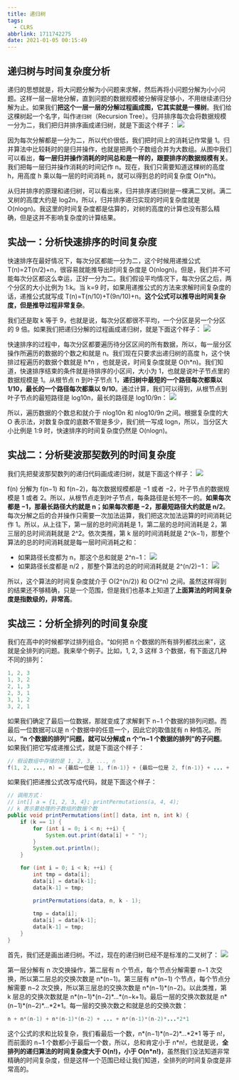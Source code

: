 ```yaml
---
title: 递归树
tags:
  - CLRS
abbrlink: 1711742275
date: 2021-01-05 00:15:49
---
```

## 递归树与时间复杂度分析
递归的思想就是，将大问题分解为小问题来求解，然后再将小问题分解为小小问题。这样一层一层地分解，直到问题的数据规模被分解得足够小，不用继续递归分解为止。如果我们**把这个一层一层的分解过程画成图，它其实就是一棵树**。我们给这棵树起一个名字，叫作`递归树`（Recursion Tree）。归并排序每次会将数据规模一分为二，我们把归并排序画成递归树，就是下面这个样子：
![](https://raw.githubusercontent.com/necusjz/p/master/CLRS/geek/131.png)

因为每次分解都是一分为二，所以代价很低，我们把时间上的消耗记作常量 1。归并算法中比较耗时的是归并操作，也就是把两个子数组合并为大数组。从图中我们可以看出，**每一层归并操作消耗的时间总和是一样的，跟要排序的数据规模有关**。我们把每一层归并操作消耗的时间记作 n。现在，我们只需要知道这棵树的高度 h，用高度 h 乘以每一层的时间消耗 n，就可以得到总的时间复杂度 O(n\*h)。

从归并排序的原理和递归树，可以看出来，归并排序递归树是一棵满二叉树。满二叉树的高度大约是 log2​n，所以，归并排序递归实现的时间复杂度就是 O(nlogn)。我这里的时间复杂度都是估算的，对树的高度的计算也没有那么精确，但是这并不影响复杂度的计算结果。
<!--more-->

## 实战一：分析快速排序的时间复杂度
快速排序在最好情况下，每次分区都能一分为二，这个时候用递推公式 T(n)=2T(n/2​)+n，很容易就能推导出时间复杂度是 O(nlogn)。但是，我们并不可能每次分区都这么幸运，正好一分为二。我们假设平均情况下，每次分区之后，两个分区的大小比例为 1:k。当 k=9 时，如果用递推公式的方法来求解时间复杂度的话，递推公式就写成 T(n)=T(n/10​)+T(9n/10​)+n。**这个公式可以推导出时间复杂度，但是推导过程非常复杂**。

我们还是取 k 等于 9，也就是说，每次分区都很不平均，一个分区是另一个分区的 9 倍。如果我们把递归分解的过程画成递归树，就是下面这个样子：
![](https://raw.githubusercontent.com/necusjz/p/master/CLRS/geek/132.png)

快速排序的过程中，每次分区都要遍历待分区区间的所有数据，所以，每一层分区操作所遍历的数据的个数之和就是 n。我们现在只要求出递归树的高度 h，这个快排过程遍历的数据个数就是 h\*n ，也就是说，时间复杂度就是 O(h\*n)。我们知道，快速排序结束的条件就是待排序的小区间，大小为 1，也就是说叶子节点里的数据规模是 1。从根节点 n 到叶子节点 1，**递归树中最短的一个路径每次都乘以 1/10​，最长的一个路径每次都乘以 9/10**。通过计算，我们可以得到，从根节点到叶子节点的最短路径是 log10​n，最长的路径是 log10/9​​n：
![](https://raw.githubusercontent.com/necusjz/p/master/CLRS/geek/133.png)

所以，遍历数据的个数总和就介于 nlog10​n 和 nlog10/9​​n 之间。根据复杂度的大 O 表示法，对数复杂度的底数不管是多少，我们统一写成 logn，所以，当分区大小比例是 1:9 时，快速排序的时间复杂度仍然是 O(nlogn)。

## 实战二：分析斐波那契数列的时间复杂度
我们先把斐波那契数列的递归代码画成递归树，就是下面这个样子：
![](https://raw.githubusercontent.com/necusjz/p/master/CLRS/geek/134.png)

f(n) 分解为 f(n−1) 和 f(n−2)，每次数据规模都是 −1 或者 −2，叶子节点的数据规模是 1 或者 2。所以，从根节点走到叶子节点，每条路径是长短不一的。**如果每次都是 −1，那最长路径大约就是 n；如果每次都是 −2，那最短路径大约就是 n/2**。每次分解之后的合并操作只需要一次加法运算，我们把这次加法运算的时间消耗记作 1。所以，从上往下，第一层的总时间消耗是 1，第二层的总时间消耗是 2，第三层的总时间消耗就是 2^2。依次类推，第 k 层的时间消耗就是 2^(k−1)，那整个算法的总的时间消耗就是每一层时间消耗之和：
- 如果路径长度都为 n，那这个总和就是 2^n−1：
![](https://raw.githubusercontent.com/necusjz/p/master/CLRS/geek/135.png)
- 如果路径长度都是 n/2​ ，那整个算法的总的时间消耗就是 2^(n/2)​−1：
![](https://raw.githubusercontent.com/necusjz/p/master/CLRS/geek/136.png)

所以，这个算法的时间复杂度就介于 O(2^(n/2)) 和 O(2^n​) 之间。虽然这样得到的结果还不够精确，只是一个范围，但是我们也基本上知道了**上面算法的时间复杂度是指数级的，非常高**。

## 实战三：分析全排列的时间复杂度
我们在高中的时候都学过排列组合。“如何把 n 个数据的所有排列都找出来”，这就是全排列的问题。我来举个例子。比如，1, 2, 3 这样 3 个数据，有下面这几种不同的排列：
```java
1, 2, 3
1, 3, 2
2, 1, 3
2, 3, 1
3, 1, 2
3, 2, 1
```

如果我们确定了最后一位数据，那就变成了求解剩下 n−1 个数据的排列问题。而最后一位数据可以是 n 个数据中的任意一个，因此它的取值就有 n 种情况。所以，**“n 个数据的排列”问题，就可以分解成 n 个“n−1 个数据的排列”的子问题**。如果我们把它写成递推公式，就是下面这个样子：
```java
// 假设数组中存储的是 1, 2, 3, ..., n
f(1, 2, ..., n) = {最后一位是 1, f(n-1)} + {最后一位是 2, f(n-1)} + ... + {最后一位是 n, f(n-1)}
```

如果我们把递推公式改写成代码，就是下面这个样子：
```java
// 调用方式：
// int[] a = {1, 2, 3, 4}; printPermutations(a, 4, 4);
// k 表示要处理的子数组的数据个数
public void printPermutations(int[] data, int n, int k) {
    if (k == 1) {
        for (int i = 0; i < n; ++i) {
            System.out.print(data[i] + " ");
        }
        System.out.println();
    }

    for (int i = 0; i < k; ++i) {
        int tmp = data[i];
        data[i] = data[k-1];
        data[k-1] = tmp;

        printPermutations(data, n, k - 1);
        
        tmp = data[i];
        data[i] = data[k-1];
        data[k-1] = tmp;
    }
}
```

首先，我们还是画出递归树。不过，现在的递归树已经不是标准的二叉树了：
![](https://raw.githubusercontent.com/necusjz/p/master/CLRS/geek/137.png)

第一层分解有 n 次交换操作，第二层有 n 个节点，每个节点分解需要 n−1 次交换，所以第二层总的交换次数是 n\*(n−1)。第三层有 n\*(n−1) 个节点，每个节点分解需要 n−2 次交换，所以第三层总的交换次数是 n\*(n−1)\*(n−2)。以此类推，第 k 层总的交换次数就是 n\*(n−1)\*(n−2)\*...\*(n−k+1)。最后一层的交换次数就是 n\*(n−1)\*(n−2)\*...\*2\*1。每一层的交换次数之和就是总的交换次数：
```java
n + n*(n-1) + n*(n-1)*(n-2) + ... + n*(n-1)*(n-2)*...*2*1
```

这个公式的求和比较复杂，我们看最后一个数，n\*(n−1)\*(n−2)\*...\*2\*1 等于 n!，而前面的 n−1 个数都小于最后一个数，所以，总和肯定小于 n\*n!，也就是说，**全排列的递归算法的时间复杂度大于 O(n!)，小于 O(n\*n!)**，虽然我们没法知道非常精确的时间复杂度，但是这样一个范围已经让我们知道，全排列的时间复杂度是非常高的。
